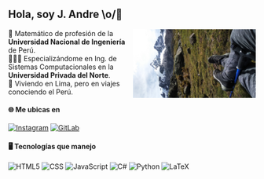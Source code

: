 ## Hola, soy J. Andre \o/👋

<img align="right" width="250" src="https://github.com/jsalvadorz/loading-images/raw/main/IMG_20210418_094653.jpg">

📐 Matemático de profesión de la **Universidad Nacional de Ingeniería** de Perú. <br>
👨🏻‍💻 Especializándome en Ing. de Sistemas Computacionales en la **Universidad Privada del Norte**. <br>
📌 Viviendo en Lima, pero en viajes conociendo el Perú.

#### 🌐 Me ubicas en
[![Instagram](https://img.shields.io/badge/Instagram-E4405F?style=for-the-badge&logo=instagram&logoColor=white&link=https://www.instagram.com/andresalvadorz)](https://www.instagram.com/andresalvadorz)
[![GitLab](https://img.shields.io/badge/GitLab-330F63?style=for-the-badge&logo=gitlab&logoColor=white&link=https://gitlab.com/jsalvadorz)](https://gitlab.com/jsalvadorz)

#### 🖥 Tecnologías que manejo
![HTML5](https://img.shields.io/badge/HTML5-E34F26?style=for-the-badge&logo=html5&logoColor=white)
![CSS](https://img.shields.io/badge/CSS3-1572B6?style=for-the-badge&logo=css3&logoColor=white)
![JavaScript](https://img.shields.io/badge/JavaScript-323330?style=for-the-badge&logo=javascript&logoColor=F7DF1E)
![C#](https://img.shields.io/badge/C%23-239120?style=for-the-badge&logo=c-sharp&logoColor=white)
![Python](https://img.shields.io/badge/Python-FFD43B?style=for-the-badge&logo=python&logoColor=blue)
![LaTeX](https://img.shields.io/badge/LaTeX-47A141?style=for-the-badge&logo=LaTeX&logoColor=white)
